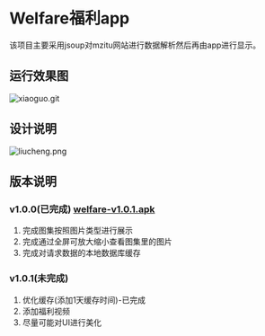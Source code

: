 # Welfare福利app

该项目主要采用jsoup对mzitu网站进行数据解析然后再由app进行显示。

## 运行效果图

![xiaoguo.git](https://upload-images.jianshu.io/upload_images/2898841-46c11dcebd23dfec.gif?imageMogr2/auto-orient/strip)

## 设计说明

![liucheng.png](https://upload-images.jianshu.io/upload_images/2898841-730af15389a202b9.png?imageMogr2/auto-orient/strip%7CimageView2/2/w/1240)

## 版本说明

### v1.0.0(已完成) [welfare-v1.0.1.apk](https://github.com/boildcoffee/welfare/blob/master/apk/welfare-v1.0.0.apk)

1. 完成图集按照图片类型进行展示
2. 完成通过全屏可放大缩小查看图集里的图片
3. 完成对请求数据的本地数据库缓存

### v1.0.1(未完成)

1. 优化缓存(添加1天缓存时间)-已完成
2. 添加福利视频
3. 尽量可能对UI进行美化
